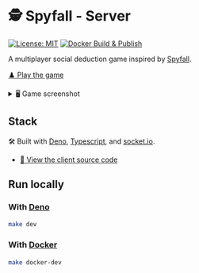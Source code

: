 # 🕵️ Spyfall - Server

[![License: MIT](https://img.shields.io/badge/license-MIT-green)](./LICENSE)
[![Docker Build & Publish](https://github.com/VeryBadFrags/spyfall-server/actions/workflows/docker-publish.yml/badge.svg)](https://github.com/VeryBadFrags/spyfall-server/actions/workflows/docker-publish.yml)

A multiplayer social deduction game inspired by
[Spyfall](https://hwint.ru/portfolio-item/spyfall/).

[♟️ Play the game](https://spyfall.verybadfrags.com)

<details>
<summary>🖥️ Game screenshot</summary>
<img alt="Game screenshot" src="docs/spyfall-example-01.png"/>
</details>

## Stack

🛠️ Built with [Deno](https://deno.com),
[Typescript](https://www.typescriptlang.org), and
[socket.io](https://socket.io).

- [💾 View the client source code](https://github.com/VeryBadFrags/spyfall-client)

## Run locally

### With [Deno](https://deno.com)

```sh
make dev
```

### With [Docker](https://www.docker.com)

```sh
make docker-dev
```
